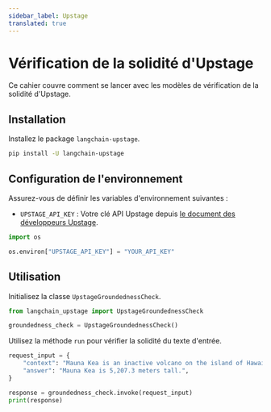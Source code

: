 ```yaml
---
sidebar_label: Upstage
translated: true
---
```


# Vérification de la solidité d'Upstage

Ce cahier couvre comment se lancer avec les modèles de vérification de la solidité d'Upstage.

## Installation

Installez le package `langchain-upstage`.

```bash
pip install -U langchain-upstage
```

## Configuration de l'environnement

Assurez-vous de définir les variables d'environnement suivantes :

- `UPSTAGE_API_KEY` : Votre clé API Upstage depuis [le document des développeurs Upstage](https://developers.upstage.ai/docs/getting-started/quick-start).

```python
import os

os.environ["UPSTAGE_API_KEY"] = "YOUR_API_KEY"
```

## Utilisation

Initialisez la classe `UpstageGroundednessCheck`.

```python
from langchain_upstage import UpstageGroundednessCheck

groundedness_check = UpstageGroundednessCheck()
```

Utilisez la méthode `run` pour vérifier la solidité du texte d'entrée.

```python
request_input = {
    "context": "Mauna Kea is an inactive volcano on the island of Hawai'i. Its peak is 4,207.3 m above sea level, making it the highest point in Hawaii and second-highest peak of an island on Earth.",
    "answer": "Mauna Kea is 5,207.3 meters tall.",
}

response = groundedness_check.invoke(request_input)
print(response)
```
